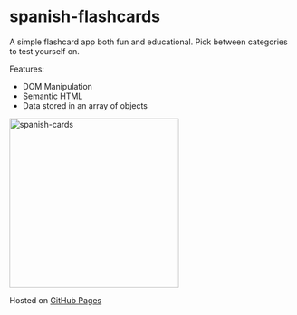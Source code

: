 # spanish-flashcards

A simple flashcard app both fun and educational.
Pick between categories to test yourself on.

Features:
- DOM Manipulation
- Semantic HTML
- Data stored in an array of objects

<img width="299" alt="spanish-cards" src="https://user-images.githubusercontent.com/82417131/150442524-6ffae156-4864-4e62-8610-cb654ba2936c.png">

Hosted on [GitHub Pages](https://mariaalouisaa.github.io/spanish-flashcards/)
